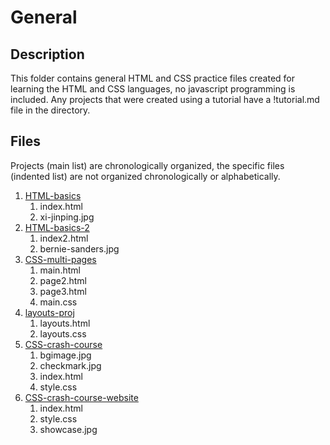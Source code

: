 # General

## Description

This folder contains general HTML and CSS practice files created for learning the HTML and CSS languages, no javascript programming is included. Any projects that were created using a tutorial have a !tutorial.md file in the directory.

## Files

Projects (main list) are chronologically organized, the specific files (indented list) are not organized chronologically or alphabetically.

1. [HTML-basics](https://github.com/afshaalzubair/web-development/tree/main/general/HTML-basics)
   1. index.html
   2. xi-jinping.jpg
2. [HTML-basics-2](https://github.com/afshaalzubair/web-development/tree/main/general/HTML-basics-2)
   1. index2.html
   2. bernie-sanders.jpg
3. [CSS-multi-pages](https://github.com/afshaalzubair/web-development/tree/main/general/CSS-multi-pages)
   1. main.html
   2. page2.html
   3. page3.html
   4. main.css
4. [layouts-proj](https://github.com/afshaalzubair/web-development/tree/main/general/layouts-proj)
   1. layouts.html
   2. layouts.css
5. [CSS-crash-course](https://github.com/afshaalzubair/web-development/tree/main/general/CSS-crash-course)
   1. bgimage.jpg
   2. checkmark.jpg
   3. index.html
   4. style.css
6. [CSS-crash-course-website](https://github.com/afshaalzubair/web-development/tree/main/general/CSS-crash-course-website)
   1. index.html
   2. style.css
   3. showcase.jpg
